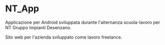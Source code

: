 # NT_App
Applicazione per Android sviluppata durante l'alternanza scuola-lavoro per NT Gruppo Impianti Desenzano.

Sito web per l'azienda sviluppato come lavoro freelance.
